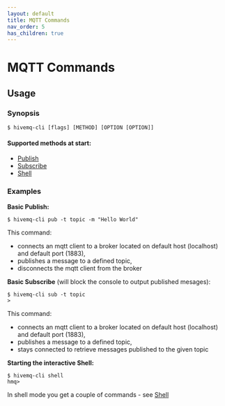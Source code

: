 ```yaml
---
layout: default
title: MQTT Commands
nav_order: 5
has_children: true
---
```


# MQTT Commands

## Usage

### Synopsis

```
$ hivemq-cli [flags] [METHOD] [OPTION [OPTION]]
```

#### Supported methods at start:

* [Publish](mqtt_commands/publish.md)
* [Subscribe](mqtt_commands/subscribe.md)
* [Shell](modes/shell.md) 


### Examples

**Basic Publish:**

```
$ hivemq-cli pub -t topic -m "Hello World"
```
This command:
* connects an mqtt client to a broker located on default host (localhost) and default port (1883), 
* publishes a message to a defined topic, 
* disconnects the mqtt client from the broker

**Basic Subscribe** (will block the console to output published mesages):

```
$ hivemq-cli sub -t topic
>
```
This command:
* connects an mqtt client to a broker located on default host (localhost) and default port (1883), 
* publishes a message to a defined topic, 
* stays connected to retrieve messages published to the given topic


**Starting the interactive Shell:**

```
$ hivemq-cli shell
hmq>
```

In shell mode you get a couple of commands - see [Shell](modes/shell.md) 

